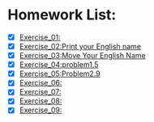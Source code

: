 # Homework List:
- [x] [Exercise_01:](https://github.com/zenghaowhu/computationalphysics_N2014301020073)
- [x] [Exercise_02:Print your English name](https://www.zybuluo.com/zneghaowhu/note/497776)
- [x] [Exercise_03:Move Your English Name](https://www.zybuluo.com/zneghaowhu/note/512272)
- [x] [Exercise_04:problem1.5](https://www.zybuluo.com/zneghaowhu/note/525571)
- [x] [Exercise_05:Problem2.9](https://www.zybuluo.com/zneghaowhu/note/534084)
- [x] [Exercise_06:](https://www.zybuluo.com/zneghaowhu/note/542226)
- [x] [Exercise_07:](https://www.zybuluo.com/zneghaowhu/note/550451)
- [x] [Exercise_08:](https://www.zybuluo.com/zneghaowhu/note/565948)
- [x] [Exercise_09:](https://www.zybuluo.com/zneghaowhu/note/573782)

